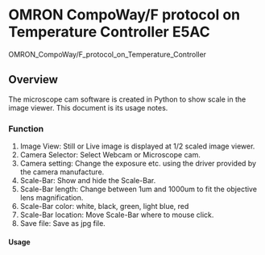 # OMRON CompoWay/F protocol on Temperature Controller E5AC
OMRON_CompoWay/F_protocol_on_Temperature_Controller
## Overview
The microscope cam software is created in Python to show scale in the image viewer. This document is its usage notes. <p>
### Function
1. Image View: Still or Live image is displayed at 1/2 scaled image viewer.
2. Camera Selector: Select Webcam or Microscope cam.
3. Camera setting: Change the exposure etc. using the driver provided by the camera manufacture.
4. Scale-Bar: Show and hide the Scale-Bar.
5. Scale-Bar length: Change between 1um and 1000um to fit the objective lens magnification.
6. Scale-Bar color: white, black, green, light blue, red
7. Scale-Bar location: Move Scale-Bar where to mouse click.
8. Save file: Save as jpg file.
#### Usage
